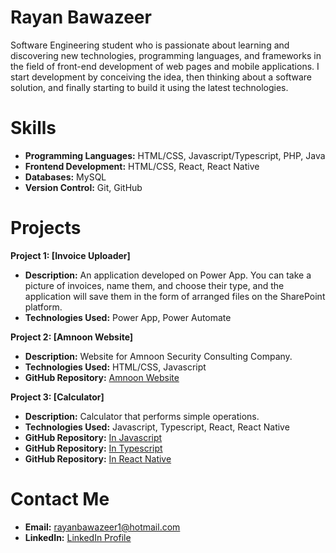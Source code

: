 # Rayan Bawazeer

Software Engineering student who is passionate about learning and discovering new technologies, programming languages, and frameworks in the field of front-end development of web pages and mobile applications. I start development by conceiving the idea, then thinking about a software solution, and finally starting to build it using the latest technologies.

# Skills

- **Programming Languages:** HTML/CSS, Javascript/Typescript, PHP, Java
- **Frontend Development:** HTML/CSS, React, React Native
- **Databases:** MySQL
- **Version Control:** Git, GitHub

# Projects

**Project 1: [Invoice Uploader]**

- **Description:** An application developed on Power App. You can take a picture of invoices, name them, and choose their type, and the application will save them in the form of arranged files on the SharePoint platform.
- **Technologies Used:** Power App, Power Automate

**Project 2: [Amnoon Website]**

- **Description:** Website for Amnoon Security Consulting Company.
- **Technologies Used:** HTML/CSS, Javascript
- **GitHub Repository:** [Amnoon Website](https://github.com/rayansb1/AmnoonWebsite)

**Project 3: [Calculator]**

- **Description:** Calculator that performs simple operations.
- **Technologies Used:** Javascript, Typescript, React, React Native
- **GitHub Repository:** [In Javascript](https://github.com/rayansb1/CalculatorJS)
- **GitHub Repository:** [In Typescript](https://github.com/rayansb1/CalculatorTS)
- **GitHub Repository:** [In React Native](https://github.com/rayansb1/CalculatorReactNative)

# Contact Me

- **Email:** [rayanbawazeer1@hotmail.com](mailto:rayanbawazeer1@hotmail.com)
- **LinkedIn:** [LinkedIn Profile](https://www.linkedin.com/in/rayansb1/)
